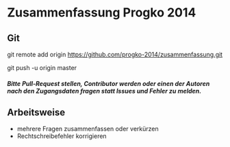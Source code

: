 Zusammenfassung Progko 2014
=============================

Git
----
git remote add origin https://github.com/progko-2014/zusammenfassung.git

git push -u origin master



##### Bitte Pull-Request stellen, Contributor werden oder einen der Autoren nach den Zugangsdaten fragen statt Issues und Fehler zu melden.


Arbeitsweise
------------
- mehrere Fragen zusammenfassen oder verkürzen
- Rechtschreibefehler korrigieren
